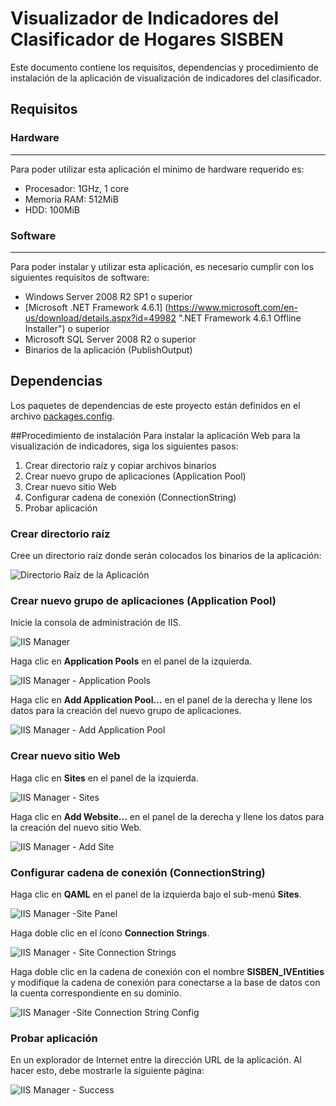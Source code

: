# Visualizador de Indicadores del Clasificador de Hogares SISBEN

Este documento contiene los requisitos, dependencias y procedimiento de instalación de la aplicación de visualización de indicadores del clasificador.

## Requisitos

### Hardware
---
Para poder utilizar esta aplicación el mínimo de hardware requerido es:

* Procesador: 1GHz, 1 core
* Memoria RAM: 512MiB
* HDD: 100MiB

### Software
---
Para poder instalar y utilizar esta aplicación, es necesario cumplir con los siguientes requisitos de software:

* Windows Server 2008 R2 SP1 o superior
* [Microsoft .NET Framework 4.6.1]
(https://www.microsoft.com/en-us/download/details.aspx?id=49982 ".NET Framework 4.6.1 Offline Installer") o superior
* Microsoft SQL Server 2008 R2 o superior
* Binarios de la aplicación (PublishOutput)

## Dependencias
Los paquetes de dependencias de este proyecto están definidos en el archivo [packages.config](src/Sisben.WebApps.QAML/packages.config).

##Procedimiento de instalación
Para instalar la aplicación Web para la visualización de indicadores, siga los siguientes pasos:

1. Crear directorio raíz y copiar archivos binarios
3. Crear nuevo grupo de aplicaciones (Application Pool)
4. Crear nuevo sitio Web
5. Configurar cadena de conexión (ConnectionString)
6. Probar aplicación

### Crear directorio raíz
Cree un directorio raíz donde serán colocados los binarios de la aplicación:

![Directorio Raíz de la Aplicación](img/Capture-wwwroot_qaml.PNG "wwwroot_qaml")

### Crear nuevo grupo de aplicaciones (Application Pool)
Inicie la consola de administración de IIS.

![IIS Manager](img/Capture-IIS_Manager.PNG "IIS Manager")

Haga clic en **Application Pools** en el panel de la izquierda.

![IIS Manager - Application Pools](img/Capture-IIS_Manager-AppPools.PNG "IIS Manager - Application Pools")

Haga clic en **Add Application Pool...** en el panel de la derecha y llene los datos para la creación del nuevo grupo de aplicaciones.

![IIS Manager - Add Application Pool](img/Capture-IIS_Manager-AddAppPool.PNG "IIS Manager - Add Application Pool")

### Crear nuevo sitio Web

Haga clic en **Sites** en el panel de la izquierda.

![IIS Manager - Sites](img/Capture-IIS_Manager-Sites.PNG "IIS Manager - Sites")

Haga clic en **Add Website...** en el panel de la derecha y llene los datos para la creación del nuevo sitio Web.

![IIS Manager - Add Site](img/Capture-IIS_Manager-AddSite.PNG "IIS Manager - Add Site")

### Configurar cadena de conexión (ConnectionString)

Haga clic en **QAML** en el panel de la izquierda bajo el sub-menú **Sites**.

![IIS Manager -Site Panel](img/Capture-IIS_Manager-QamlSitePanel.PNG "IIS Manager - Site Panel")

Haga doble clic en el ícono **Connection Strings**.

![IIS Manager - Site Connection Strings](img/Capture-IIS_Manager-QamlSiteConnectionStrings.PNG "IIS Manager - Site Connection Strings")

Haga doble clic en la cadena de conexión con el nombre **SISBEN_IVEntities** y modifique la cadena de conexión para conectarse a la base de datos con la cuenta correspondiente en su dominio.

![IIS Manager -Site Connection String Config](img/Capture-IIS_Manager-QamlSiteConnectionStringConfig.PNG "IIS Manager - Site Connection String Config")

### Probar aplicación

En un explorador de Internet entre la dirección URL de la aplicación. Al hacer esto, debe mostrarle la siguiente página:

![IIS Manager - Success](img/Capture-Success.PNG "IIS Manager - Success")
